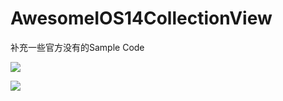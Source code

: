 # AwesomeIOS14CollectionView

补充一些官方没有的Sample Code

![](http://image.runmaf.com/2020-06-27-15932298848766.jpg)

![](http://image.runmaf.com/2020-06-27-15932298965799.jpg)
